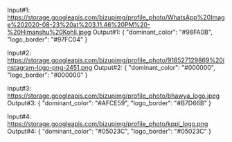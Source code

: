 Input#1: https://storage.googleapis.com/bizupimg/profile_photo/WhatsApp%20Image%202020-08-23%20at%203.11.46%20PM%20-%20Himanshu%20Kohli.jpeg
Output#1:
{
  "dominant_color": "#98FA0B", 
  "logo_border": "#97FC04"
}

Input#2: https://storage.googleapis.com/bizupimg/profile_photo/918527129869%20instagram-logo-png-2451.png
Output#2:
{
  "dominant_color": "#000000", 
  "logo_border": "#000000"
}

Input#3: https://storage.googleapis.com/bizupimg/profile_photo/bhawya_logo.jpeg
Output#3:
{
  "dominant_color": "#AFCE59", 
  "logo_border": "#B7D66B"
}

Input#4: https://storage.googleapis.com/bizupimg/profile_photo/kppl_logo.png
Output#4:
{
  "dominant_color": "#05023C", 
  "logo_border": "#05023C"
}